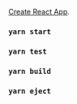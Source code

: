 [Create React App](https://www.html.cn/create-react-app/docs/getting-started/).


### `yarn start`

### `yarn test`

### `yarn build`

### `yarn eject`
